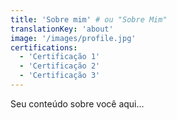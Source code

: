 ```yaml
---
title: 'Sobre mim' # ou "Sobre Mim"
translationKey: 'about'
image: '/images/profile.jpg'
certifications:
  - 'Certificação 1'
  - 'Certificação 2'
  - 'Certificação 3'
---
```


Seu conteúdo sobre você aqui...
